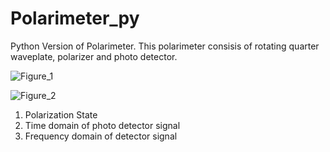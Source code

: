 # Polarimeter_py
Python Version of Polarimeter.
This polarimeter consisis of rotating quarter waveplate, polarizer and photo detector.

![Figure_1](https://user-images.githubusercontent.com/30459885/191657713-83d6a2b4-ddbe-4aea-b46a-6bc7c83ba059.png)

![Figure_2](https://user-images.githubusercontent.com/30459885/191658302-63b957cb-49f8-4d32-b8ab-c1e9f2151e10.png)

1. Polarization State
2. Time domain of photo detector signal
3. Frequency domain of detector signal
